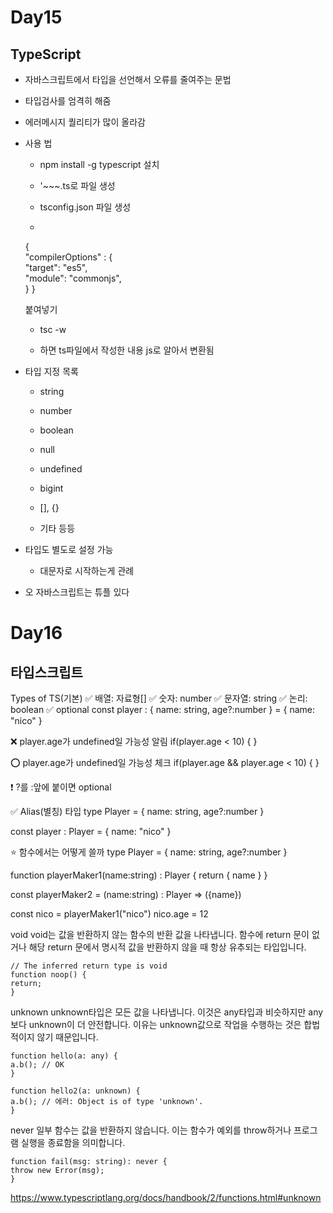 # Day15

## TypeScript

- 자바스크립트에서 타입을 선언해서 오류를 줄여주는 문법

- 타입검사를 엄격히 해줌

- 에러메시지 퀄리티가 많이 올라감

- 사용 법

    - npm install -g typescript 설치

    - '~~~.ts로 파일 생성

    - tsconfig.json 파일 생성

    - 
    {   
        "compilerOptions" : {     
            "target": "es5",     
            "module": "commonjs",  
        } 
        }
    
    붙여넣기

    -  tsc -w

    - 하면 ts파일에서 작성한 내용 js로 알아서 변환됨

- 타입 지정 목록

    - string

    - number

    - boolean

    - null

    - undefined

    - bigint

    - [], {} 

    - 기타 등등

- 타입도 별도로 설정 가능

    - 대문자로 시작하는게 관례

- 오 자바스크립트는 튜플 있다

# Day16

## 타입스크립트

Types of TS(기본)
✅ 배열: 자료형[]
✅ 숫자: number
✅ 문자열: string
✅ 논리: boolean
✅ optional
const player : {
    name: string,
    age?:number
} = {
    name: "nico"
}

❌ player.age가 undefined일 가능성 알림
if(player.age < 10) {
}

⭕ player.age가 undefined일 가능성 체크
if(player.age && player.age < 10) {
}

❗ ?를 :앞에 붙이면 optional

✅ Alias(별칭) 타입
type Player = {
    name: string,
    age?:number
}

const player : Player = {
    name: "nico"
}

⭐ 함수에서는 어떻게 쓸까
type Player = {
    name: string,
    age?:number
}

function playerMaker1(name:string) : Player {
    return {
        name
    }
}

const playerMaker2 = (name:string) : Player => ({name})

const nico = playerMaker1("nico")
nico.age = 12


void
void는 값을 반환하지 않는 함수의 반환 값을 나타냅니다. 함수에 return 문이 없거나 해당 return 문에서 명시적 값을 반환하지 않을 때 항상 유추되는 타입입니다.
```
// The inferred return type is void
function noop() {
return;
}
```
unknown
unknown타입은 모든 값을 나타냅니다. 이것은 any타입과 비슷하지만 any보다 unknown이 더 안전합니다. 이유는 unknown값으로 작업을 수행하는 것은 합법적이지 않기 때문입니다.
```
function hello(a: any) {
a.b(); // OK
}

function hello2(a: unknown) {
a.b(); // 에러: Object is of type 'unknown'.
}
```
never
일부 함수는 값을 반환하지 않습니다.
이는 함수가 예외를 throw하거나 프로그램 실행을 종료함을 의미합니다.
```
function fail(msg: string): never {
throw new Error(msg);
}
```
https://www.typescriptlang.org/docs/handbook/2/functions.html#unknown